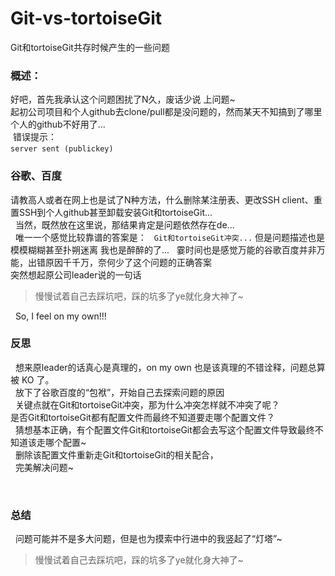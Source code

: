 # Git-vs-tortoiseGit
<p>
  Git和tortoiseGit共存时候产生的一些问题</br>
<h3>概述：</h3>
  好吧，首先我承认这个问题困扰了N久，废话少说 上问题~</br>
  起初公司项目和个人github去clone/pull都是没问题的，然而某天不知搞到了哪里 个人的github不好用了...</br>
  错误提示： </br>
  <code>server sent (publickey)</code>
   <h3>谷歌、百度</h3>
   请教高人或者在网上也是试了N种方法，什么删除某注册表、更改SSH client、重置SSH到个人github甚至卸载安装Git和tortoiseGit...</br>
   当然，既然放在这里说，那结果肯定是问题依然存在de...</br>
   唯一一个感觉比较靠谱的答案是：
   <code>Git和tortoiseGit冲突...</code> 
   但是问题描述也是模模糊糊甚至扑朔迷离 我也是醉醉的了...
   霎时间也是感觉万能的谷歌百度并非万能，出错原因千千万，奈何少了这个问题的正确答案<br>
   突然想起原公司leader说的一句话
   <blockquote>慢慢试着自己去踩坑吧，踩的坑多了ye就化身大神了~</blockquote>
   So, I feel on my own!!!
</p>
<p>
   <h3>反思</h3>
   想来原leader的话真心是真理的，on my own 也是该真理的不错诠释，问题总算被 KO 了。<br>
   放下了谷歌百度的“包袱”，开始自己去探索问题的原因</br>
   关键点就在Git和tortoiseGit冲突，那为什么冲突怎样就不冲突了呢？</br>
   是否Git和tortoiseGit都有配置文件而最终不知道要走哪个配置文件？</br> 
   猜想基本正确，有个配置文件Git和tortoiseGit都会去写这个配置文件导致最终不知道该走哪个配置~</br>
   删除该配置文件重新走Git和tortoiseGit的相关配合，</br>
   完美解决问题~</br>
</p>
   <h3>总结</h3>
   问题可能并不是多大问题，但是也为摸索中行进中的我竖起了“灯塔”~
   
   <blockquote>慢慢试着自己去踩坑吧，踩的坑多了ye就化身大神了~</blockquote>

